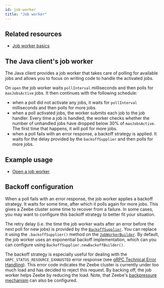 ```yaml
---
id: job-worker
title: "Job worker"
---
```


## Related resources

- [Job worker basics](/product-manuals/concepts/job-workers.md)

## The Java client's job worker

The Java client provides a job worker that takes care of polling for available jobs and allows you to focus on writing code to handle the activated jobs.

On `open` the job worker waits `pollInterval` milliseconds and then polls for `maxJobsActive` jobs.
It then continues with the following schedule:
- when a poll did not activate any jobs, it waits for `pollInterval` milliseconds and then polls for more jobs.
- when a poll activated jobs, the worker submits each job to the job handler.
Every time a job is handled, the worker checks whether the number of unhandled jobs have dropped below 30% of `maxJobsActive`.
The first time that happens, it will poll for more jobs.
- when a poll fails with an error response, a backoff strategy is applied.
It waits for the delay provided by the `backoffSupplier` and then polls for more jobs.

## Example usage

- [Open a job worker](../java-client-examples/job-worker-open.md)

## Backoff configuration

When a poll fails with an error response, the job worker applies a backoff strategy.
It waits for some time, after which it polls again for more jobs.
This gives a Zeebe cluster some time to recover from a failure.
In some cases, you may want to configure this backoff strategy to better fit your situation.

The retry delay (i.e. the time the job worker waits after an error before the next poll for new jobs) is provided by the [`BackoffSupplier`](https://github.com/camunda-cloud/zeebe/blob/develop/clients/java/src/main/java/io/camunda/zeebe/client/api/worker/BackoffSupplier.java).
You can replace it using the `.backoffSupplier()` method on the [`JobWorkerBuilder`](https://github.com/camunda-cloud/zeebe/blob/develop/clients/java/src/main/java/io/camunda/zeebe/client/api/worker/JobWorkerBuilderStep1.java).
By default, the job worker uses an exponential backoff implementation, which can you can configure using `BackoffSupplier.newBackoffBuilder()`.

The backoff strategy is especially useful for dealing with the `GRPC_STATUS_RESOURCE_EXHAUSTED` error response (see [gRPC Technical Error Handling](../../../reference/grpc#technical-error-handling)).
This error code indicates the Zeebe cluster is currently under too much load and has decided to reject this request.
By backing off, the job worker helps Zeebe by reducing the load.
Note, that Zeebe's [backpressure mechanism](../../zeebe/deployment-guide/operations/backpressure) can also be configured.
